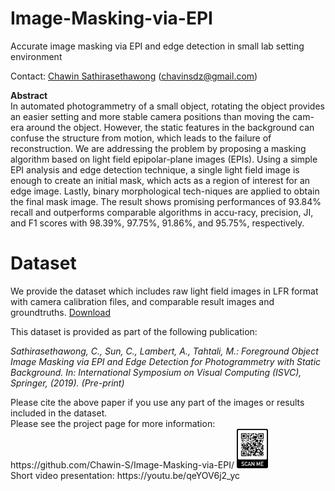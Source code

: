 # Image-Masking-via-EPI
Accurate image masking via EPI and edge detection in small lab setting environment 
<p>Contact: <a href=mailto:c.sathirasethawong@student.adfa.edu.au>Chawin Sathirasethawong</a> (<a href=mailto:chavinsdz@gmail.com>chavinsdz@gmail.com</a>)
<p><b>Abstract</b>
  <br>In automated photogrammetry of a small object, rotating the object provides an easier setting and more stable camera positions than moving the cam-era around the object. However, the static features in the background can confuse the structure from motion, which leads to the failure of reconstruction. We are addressing the problem by proposing a masking algorithm based on light field epipolar-plane images (EPIs). Using a simple EPI analysis and edge detection technique, a single light field image is enough to create an initial mask, which acts as a region of interest for an edge image. Lastly, binary morphological tech-niques are applied to obtain the final mask image. The result shows promising performances of 93.84% recall and outperforms comparable algorithms in accu-racy, precision, JI, and F1 scores with 98.39%, 97.75%, 91.86%, and 95.75%, respectively.

# Dataset
We provide the dataset which includes raw light field images in LFR format with camera calibration files, and comparable result images and groundtruths. <a href=https://cloudstor.aarnet.edu.au/plus/s/yFN89S5oaxGccnh>Download</a>
<p>This dataset is provided as part of the following publication:
<p><i>Sathirasethawong, C., Sun, C., Lambert, A., Tahtali, M.: Foreground Object Image Masking via EPI and Edge Detection for Photogrammetry with Static Background. In: International Symposium on Visual Computing (ISVC), Springer, (2019). (Pre-print)</i>
<p>Please cite the above paper if you use any part of the images or results included in the dataset. 
<br>Please see the project page for more information: https://github.com/Chawin-S/Image-Masking-via-EPI/ 
  <img src="https://raw.githubusercontent.com/Chawin-S/Image-Masking-via-EPI/master/04avzcU.png" width=10% height=10%>
<br>Short video presentation: https://youtu.be/qeYOV6j2_yc
